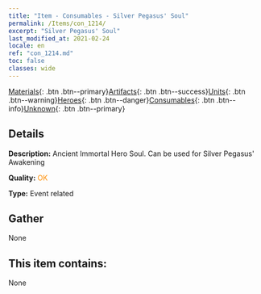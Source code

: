 ```yaml
---
title: "Item - Consumables - Silver Pegasus' Soul"
permalink: /Items/con_1214/
excerpt: "Silver Pegasus' Soul"
last_modified_at: 2021-02-24
locale: en
ref: "con_1214.md"
toc: false
classes: wide
---
```

 [Materials](/Items/){: .btn .btn--primary}[Artifacts](/Items/Artifacts/){: .btn .btn--success}[Units](/Items/Units/){: .btn .btn--warning}[Heroes](/Items/Heroes/){: .btn .btn--danger}[Consumables](/Items/Consumables/){: .btn .btn--info}[Unknown](/Items/Unknown/){: .btn .btn--primary}

## Details
 **Description:** Ancient Immortal Hero Soul. Can be used for Silver Pegasus' Awakening

 **Quality:** <span style="color: #FF8C00">OK</span>

 **Type:** Event related

## Gather

  None

## This item contains:

  None

